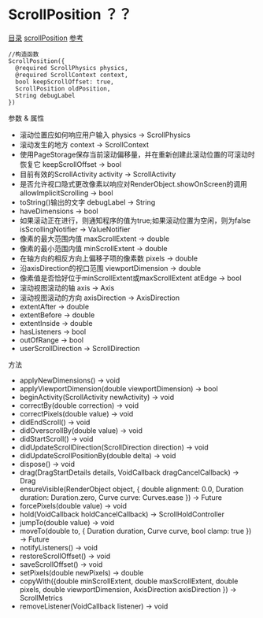 # ScrollPosition ？？
[目录](#toptop) [scrollPosition](#scrollPosition) [参考](https://api.flutter.dev/flutter/widgets/ScrollPosition-class.html)
```
//构造函数
ScrollPosition({
  @required ScrollPhysics physics,
  @required ScrollContext context,
  bool keepScrollOffset: true,
  ScrollPosition oldPosition,
  String debugLabel
})
```
参数 & 属性
- 滚动位置应如何响应用户输入 physics → ScrollPhysics
- 滚动发生的地方 context → ScrollContext
- 使用PageStorage保存当前滚动偏移量，并在重新创建此滚动位置的可滚动时恢复它 keepScrollOffset → bool
- 目前有效的ScrollActivity activity → ScrollActivity
- 是否允许视口隐式更改像素以响应对RenderObject.showOnScreen的调用 allowImplicitScrolling → bool
- toString()输出的文字 debugLabel → String
- haveDimensions → bool
- 如果滚动正在进行，则通知程序的值为true;如果滚动位置为空闲，则为false isScrollingNotifier → ValueNotifier<bool>
- 像素的最大范围内值 maxScrollExtent → double
- 像素的最小范围内值 minScrollExtent → double
- 在轴方向的相反方向上偏移子项的像素数 pixels → double
- 沿axisDirection的视口范围 viewportDimension → double
- 像素值是否恰好位于minScrollExtent或maxScrollExtent atEdge → bool
- 滚动视图滚动的轴 axis → Axis
- 滚动视图滚动的方向 axisDirection → AxisDirection
- extentAfter → double
- extentBefore → double
- extentInside → double
- hasListeners → bool
- outOfRange → bool
- userScrollDirection → ScrollDirection

方法
- applyNewDimensions() → void
- applyViewportDimension(double viewportDimension) → bool
- beginActivity(ScrollActivity newActivity) → void
- correctBy(double correction) → void
- correctPixels(double value) → void
- didEndScroll() → void
- didOverscrollBy(double value) → void
- didStartScroll() → void
- didUpdateScrollDirection(ScrollDirection direction) → void
- didUpdateScrollPositionBy(double delta) → void
- dispose() → void
- drag(DragStartDetails details, VoidCallback dragCancelCallback) → Drag
- ensureVisible(RenderObject object, { double alignment: 0.0, Duration duration: Duration.zero, Curve curve: Curves.ease }) → Future<void>
- forcePixels(double value) → void
- hold(VoidCallback holdCancelCallback) → ScrollHoldController
- jumpTo(double value) → void
- moveTo(double to, { Duration duration, Curve curve, bool clamp: true }) → Future<void>
- notifyListeners() → void
- restoreScrollOffset() → void
- saveScrollOffset() → void
- setPixels(double newPixels) → double
- copyWith({double minScrollExtent, double maxScrollExtent, double pixels, double viewportDimension, AxisDirection axisDirection }) → ScrollMetrics
- removeListener(VoidCallback listener) → void
